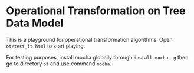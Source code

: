 Operational Transformation on Tree Data Model
============================

This is a playground for operational transformation algorithms. Open `ot/test_it.html` to start playing.

For testing purposes, install mocha globally through `install mocha -g` then go to directory `ot` and use command `mocha`.